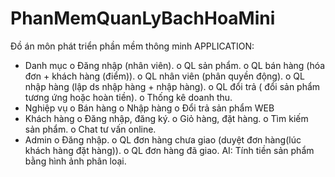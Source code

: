 # PhanMemQuanLyBachHoaMini
Đồ án môn phát triển phần mềm thông minh
APPLICATION:
-	Danh mục
  o	Đăng nhập (nhân viên).
  o	QL sản phẩm.
  o	QL bán hàng (hóa đơn + khách hàng (điểm)).
  o	QL nhân viên (phân quyền động).
  o	QL nhập hàng (lập ds nhập hàng + nhập hàng).
  o	QL đổi trả ( đổi sản phẩm tương ứng hoặc hoàn tiền).
  o	Thống kê doanh thu.
-	Nghiệp vụ
  o	Bán hàng
  o	Nhập hàng
  o	Đổi trả sản phẩm
WEB
-	Khách hàng
  o	Đăng nhập, đăng ký.
  o	Giỏ hàng, đặt hàng.
  o	Tìm kiếm sản phẩm.
  o	Chat tư vấn online.
-	Admin
  o	Đăng nhập.
  o	QL đơn hàng chưa giao (duyệt đơn hàng(lúc khách hàng đặt hàng)).
  o	QL đơn hàng đã giao.
AI: Tính tiền sản phẩm bằng hình ảnh phân loại.

